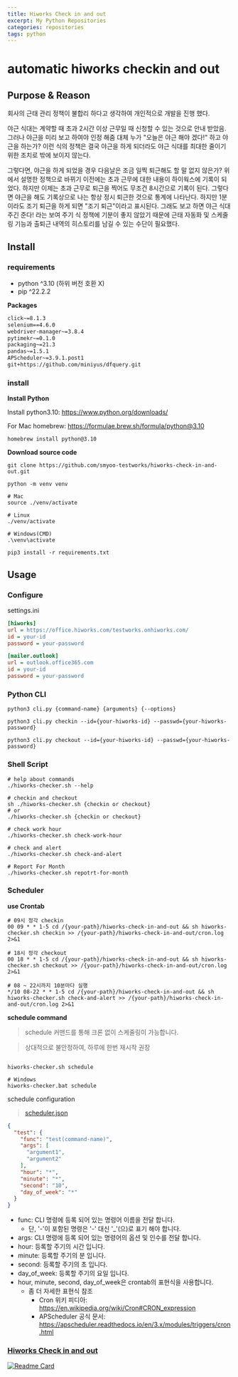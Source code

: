 ```yaml
---
title: Hiworks Check in and out
excerpt: My Python Repositories
categories: repositories
tags: python
---
```


# automatic hiworks checkin and out

## Purpose & Reason

회사의 근태 관리 정책이 불합리 하다고 생각하여 개인적으로 개발을 진행 했다.

야근 식대는 계약할 때 초과 2시간 이상 근무일 때 신청할 수 있는 것으로 안내 받았음. 그러나 야근을 미리 보고 하여야 인정 해줌
대체 누가 "오늘은 야근 해야 겠다!" 하고 야근을 하는가? 이런 식의 정책은 결국 야근을 하게 되더라도 야근 식대를 최대한 줄이기 위한 조치로 밖에 보이지 않는다.

그렇다면, 야근을 하게 되었을 경우 다음날은 조금 일찍 퇴근해도 할 말 없지 않은가?
위에서 설명한 정책으로 바뀌기 이전에는 초과 근무에 대한 내용이 하이웍스에 기록이 되었다. 하지만 이제는 초과 근무로 퇴근을 찍어도 무조건 8시간으로 기록이 된다.
그렇다면 야근을 해도 기록상으로 나는 항상 정시 퇴근한 것으로 통계에 나타난다. 하지만 1분이라도 조기 퇴근을 하게 되면 "조기 퇴근"이라고 표시된다.
그래도 보고 하면 야근 식대 주긴 준다! 라는 보여 주기 식 정책에 기분이 좋지 않았기 때문에 근태 자동화 및 스케줄링 기능과 출퇴근 내역의 히스토리를 남길 수 있는 수단이 필요했다.

## Install

### requirements

- python ^3.10 (하위 버전 호환 X)
- pip ^22.2.2

**Packages**

```requirements.txt
click~=8.1.3
selenium==4.6.0
webdriver-manager~=3.8.4
pytimekr~=0.1.0
packaging~=21.3
pandas~=1.5.1
APScheduler~=3.9.1.post1
git+https://github.com/miniyus/dfquery.git
```

### install

**Install Python**

Install python3.10: https://www.python.org/downloads/

For Mac homebrew: https://formulae.brew.sh/formula/python@3.10

```shell
homebrew install python@3.10
```

**Download source code**

```shell
git clone https://github.com/smyoo-testworks/hiworks-check-in-and-out.git

python -m venv venv

# Mac
source ./venv/activate

# Linux
./venv/activate

# Windows(CMD)
.\venv\activate

pip3 install -r requirements.txt
```

## Usage

### Configure

settings.ini

```ini
[hiworks]
url = https://office.hiworks.com/testworks.onhiworks.com/
id = your-id
password = your-password

[mailer.outlook]
url = outlook.office365.com
id = your-id
password = your-password
```

### Python CLI

```shell
python3 cli.py {command-name} {arguments} {--options}

python3 cli.py checkin --id={your-hiworks-id} --passwd={your-hiworks-password}

python3 cli.py checkout --id={your-hiworks-id} --passwd={your-hiworks-password}
```

### Shell Script

```shell
# help about commands
./hiworks-checker.sh --help

# checkin and checkout
sh ./hiworks-checker.sh {checkin or checkout}
# or
./hiworks-checker.sh {checkin or checkout}

# check work hour
./hiworks-checker.sh check-work-hour

# check and alert
./hiworks-checker.sh check-and-alert

# Report For Month
./hiworks-checker.sh repotrt-for-month
```

### Scheduler

**use Crontab**

```shell
# 09시 정각 checkin
00 09 * * 1-5 cd /{your-path}/hiworks-check-in-and-out && sh hiworks-checker.sh checkin >> /{your-path}/hiworks-check-in-and-out/cron.log 2>&1

# 18시 정각 checkout
00 18 * * 1-5 cd /{your-path}/hiworks-check-in-and-out && sh hiworks-checker.sh checkout >> /{your-path}/hiworks-check-in-and-out/cron.log 2>&1

# 08 ~ 22시까지 10분마다 실행
*/10 08-22 * * 1-5 cd /{your-path}/hiworks-check-in-and-out && sh hiworks-checker.sh check-and-alert >> /{your-path}/hiworks-check-in-and-out/cron.log 2>&1

```

**schedule command**
> schedule 커맨드를 통해 크론 없이 스케줄링이 가능합니다.

> 상대적으로 불안정하여, 하루에 한번 재시작 권장 

```shell

hiworks-checker.sh schedule

# Windows
hiworks-checker.bat schedule

```

schedule configuration
> [scheduler.json](config/scheduler.py)

```json
{
  "test": {
    "func": "test(command-name)",
    "args": [
      "argument1",
      "argument2"
    ],
    "hour": "*",
    "minute": "*",
    "second": "10",
    "day_of_week": "*"
  }
}
```

- func: CLI 명령에 등록 되어 있는 명령어 이름을 전달 합니다.
    - 단, '-'이 포함된 명령은 '-' 대신 '_'(으)로 표기 해야 합니다.
- args: CLI 명령에 등록 되어 있는 명령어의 옵션 및 인수를 전달 합니다.
- hour: 등록할 주기의 시간 입니다.
- minute: 등록할 주기의 분 입니다.
- second: 등록할 주기의 초 입니다.
- day_of_week: 등록할 주기의 요일 입니다.
- hour, minute, second, day_of_week은 crontab의 표현식을 사용합니다.
    - 좀 더 자세한 표현식 참조
        - Cron 위키 피디아: https://en.wikipedia.org/wiki/Cron#CRON_expression
        - APScheduler 공식 문서: https://apscheduler.readthedocs.io/en/3.x/modules/triggers/cron.html


### [Hiworks Check in and out](https://github.com/miniyus/hiworks-check-in-and-out)
[![Readme Card](https://github-readme-stats.vercel.app/api/pin/?username=miniyus&repo=hiworks-check-in-and-out&show_owner=true&theme=nord)](https://github.com/miniyus/hiworks-check-in-and-out)
